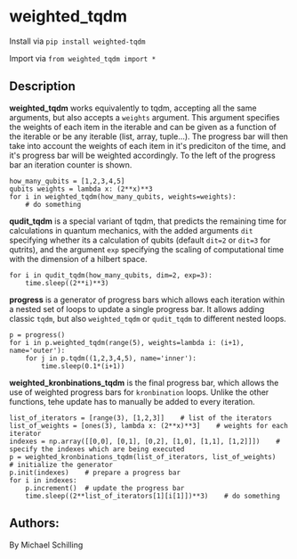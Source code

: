 # weighted_tqdm

Install via 
`pip install weighted-tqdm`

Import via
`from weighted_tqdm import *`

## Description
**weighted_tqdm** works equivalently to tqdm, accepting all the same arguments, but also accepts a `weights` argument. This argument specifies the weights of each item in the iterable and can be given as a function of the iterable or be any iterable (list, array, tuple...). The progress bar will then take into account the weights of each item in it's prediciton of the time, and it's progress bar will be weighted accordingly. To the left of the progress bar an iteration counter is shown.
```
how_many_qubits = [1,2,3,4,5]
qubits weights = lambda x: (2**x)**3
for i in weighted_tqdm(how_many_qubits, weights=weights):
    # do something
```

**qudit_tqdm** is a special variant of tqdm, that predicts the remaining time for calculations in quantum mechanics, with the added arguments `dit` specifying whether its a calculation of qubits (default `dit=2` or `dit=3` for qutrits), and the argument `exp` specifying the scaling of computational time with the dimension of a hilbert space. 
```
for i in qudit_tqdm(how_many_qubits, dim=2, exp=3):
    time.sleep((2**i)**3)
```

**progress** is a generator of progress bars which allows each iteration within a nested set of loops to update a single progress bar. It allows adding classic `tqdm`, but also `weighted_tqdm` or `qudit_tqdm` to different nested loops.
```
p = progress()
for i in p.weighted_tqdm(range(5), weights=lambda i: (i+1), name='outer'):
    for j in p.tqdm((1,2,3,4,5), name='inner'):
        time.sleep(0.1*(i+1))
```

**weighted_kronbinations_tqdm** is the final progress bar, which allows the use of weighted progress bars for `kronbination` loops. Unlike the other functions, tehe update has to manually be added to every iteration.
```
list_of_iterators = [range(3), [1,2,3]]    # list of the iterators
list_of_weights = [ones(3), lambda x: (2**x)**3]    # weights for each iterator
indexes = np.array([[0,0], [0,1], [0,2], [1,0], [1,1], [1,2]]])    # specify the indexes which are being executed 
p = weighted_kronbinations_tqdm(list_of_iterators, list_of_weights)    # initialize the generator
p.init(indexes)    # prepare a progress bar 
for i in indexes:
    p.increment()  # update the progress bar
    time.sleep((2**list_of_iterators[1][i[1]])**3)    # do something
```

## Authors: 
By Michael Schilling